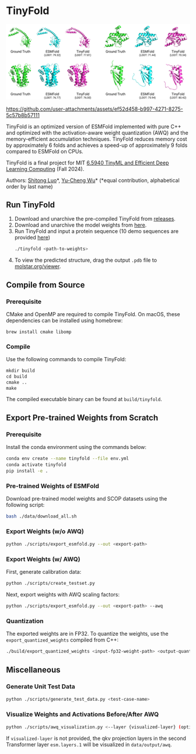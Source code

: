 # TinyFold

![output](./assets/output.png)



https://github.com/user-attachments/assets/ef52d458-b997-4271-8275-5c57b8b57111



TinyFold is an optimized version of ESMFold implemented with pure C++ and optimized with the activation-aware weight quantization (AWQ) and the memory-efficient accumulation techniques. TinyFold reduces memory cost by approximately 6 folds and achieves a speed-up of approximately 9 folds compared to ESMFold on CPUs.

TinyFold is a final project for MIT [6.5940 TinyML and Efficient Deep Learning Computing](https://efficientml.ai/) (Fall 2024).

Authors: [Shitong Luo](https://luost.me/)\*, [Yu-Cheng Wu](https://peterwu-1031.github.io/)\* (\*equal contribution, alphabetical order by last name)

## Run TinyFold

1. Download and unarchive the pre-compiled TinyFold from [releases](https://github.com/luost26/tinyfold/releases).
2. Download and unarchive the model weights from [here](https://www.dropbox.com/scl/fi/xfu3b4pwjz399y4n5eop5/tinyfold_awq.tar.gz?rlkey=5ox6dtwepmc1zcjoz6677g4k9&st=887nqbfh&dl=0).
3. Run TinyFold and input a protein sequence (10 demo sequences are provided [here](data/testset/family_0_sequences.txt))
   ```bash
   ./tinyfold <path-to-weights>
   ```
4. To view the predicted structure, drag the output `.pdb` file to [molstar.org/viewer](https://molstar.org/viewer).

## Compile from Source

### Prerequisite

CMake and OpenMP are required to compile TinyFold. On macOS, these dependencies can be installed using homebrew:

```
brew install cmake libomp
```

### Compile

Use the following commands to compile TinyFold:

```
mkdir build
cd build
cmake ..
make
```

The compiled executable binary can be found at `build/tinyfold`.

## Export Pre-trained Weights from Scratch

### Prerequisite

Install the conda environment using the commands below:

```bash
conda env create --name tinyfold --file env.yml
conda activate tinyfold
pip install -e .
```


### Pre-trained Weights of ESMFold

Download pre-trained model weights and SCOP datasets using the following script:

```bash
bash ./data/download_all.sh
```

### Export Weights (w/o AWQ)

```bash
python ./scripts/export_esmfold.py --out <export-path>
```

### Export Weights (w/ AWQ)

First, generate calibration data:

```bash
python ./scripts/create_testset.py
```

Next, export weights with AWQ scaling factors:

```bash
python ./scripts/export_esmfold.py --out <export-path> --awq
```

### Quantization

The exported weights are in FP32. To quantize the weights, use the `export_quantized_weights` compiled from C++:

```bash
./build/export_quantized_weights <input-fp32-weight-path> <output-quantized-weight-path>
```

## Miscellaneous

### Generate Unit Test Data

```bash
python ./scripts/generate_test_data.py <test-case-name>
```

### Visualize Weights and Activations Before/After AWQ

```bash
python ./scripts/awq_visualization.py <--layer {visualized-layer} (optional)>
```

If `visualized-layer` is not provided, the qkv projection layers in the second Transformer layer `esm.layers.1` will be visualized in `data/output/awq`.

